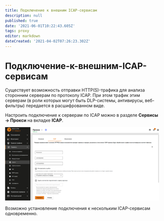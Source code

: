 ```yaml
---
title: Подключение к внешним ICAP-сервисам
description: null
published: true
date: '2021-06-01T10:22:43.605Z'
tags: proxy
editor: markdown
dateCreated: '2021-04-02T07:26:23.302Z'
---
```


# Подключение-к-внешним-ICAP-сервисам

Существует возможность отправки HTTP\(S\)-трафика для анализа сторонним серверам по протоколу ICAP. При этом трафик этим серверам \(в роли которых могут быть DLP-системы, антивирусы, веб-фильтры\) передается в расшифрованном виде.

Настроить подключение к серверам по ICAP можно в разделе **Сервисы -&gt; Прокси** на вкладке **ICAP**.

![add\_icap9-11.png](../../.gitbook/assets/add_icap9-11.png)

Возможно установление подключения к нескольким ICAP-сервисам одновременно.

